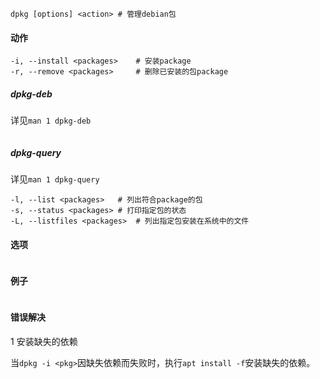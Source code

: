 ```
dpkg [options] <action>	# 管理debian包
```

#### 动作

```
-i, --install <packages>	# 安装package
-r, --remove <packages>		# 删除已安装的包package
```

##### dpkg-deb

详见`man 1 dpkg-deb`

```

```

##### dpkg-query

详见`man 1 dpkg-query`

```
-l, --list <packages>	# 列出符合package的包
-s, --status <packages>	# 打印指定包的状态
-L, --listfiles <packages>	# 列出指定包安装在系统中的文件
```



#### 选项

```

```

#### 例子

```

```

#### 错误解决

1 安装缺失的依赖

当`dpkg -i <pkg>`因缺失依赖而失败时，执行`apt install -f`安装缺失的依赖。
